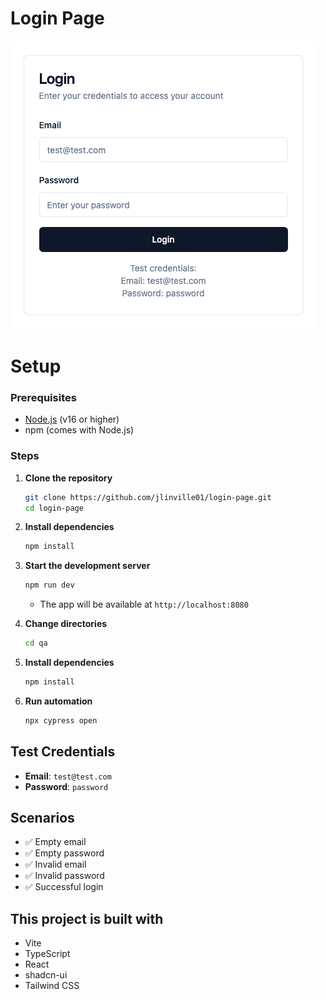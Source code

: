 # Login Page

![Project logo](https://github.com/jlinville01/login-page/blob/main/assets/login-page-logo.png?raw=true)

# Setup

### Prerequisites
- [Node.js](https://nodejs.org/) (v16 or higher)
- npm (comes with Node.js)

### Steps

1. **Clone the repository**
   ```sh
   git clone https://github.com/jlinville01/login-page.git
   cd login-page
   ```

2. **Install dependencies**
   ```sh
   npm install
   ```

3. **Start the development server**
   ```sh
   npm run dev
   ```
   - The app will be available at `http://localhost:8080`
   
4. **Change directories**
   ```bash
   cd qa
   ```

5. **Install dependencies**
   ```bash
   npm install
   ```

6. **Run automation**
   ```bash
   npx cypress open
   ```

## Test Credentials

- **Email**: `test@test.com`
- **Password**: `password`

## Scenarios

- ✅ Empty email
- ✅ Empty password
- ✅ Invalid email
- ✅ Invalid password
- ✅ Successful login

## This project is built with

- Vite
- TypeScript
- React
- shadcn-ui
- Tailwind CSS
